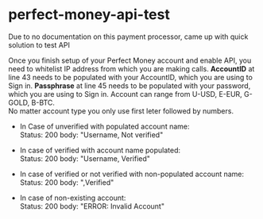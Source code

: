 # perfect-money-api-test
Due to no documentation on this payment processor, came up with quick solution to test API

 Once you finish setup of your Perfect Money account and enable API, you need to whitelist IP address from which you are making calls.
 <b>AccountID</b> at line 43 needs to be populated with your AccountID, which you are using to Sign in.
 <b>Passphrase</b> at line 45 needs to be populated with your password, which you are using to Sign in.
 Account can range from U-USD, E-EUR, G-GOLD, B-BTC. <br>
 No matter account type you only use first leter followed by numbers.

 * In Case of unverified with populated account name: <br>
   Status: 200 body: "Username, Not verified"

 * In case of verified with account name populated: <br>
   Status: 200 body: "Username, Verified"
   
 * In case of verified or not verified with non-populated account name: <br>
   Status: 200 body: ",Verified"

 * In case of non-existing account: <br>
   Status: 200 body: "ERROR: Invalid Account"
